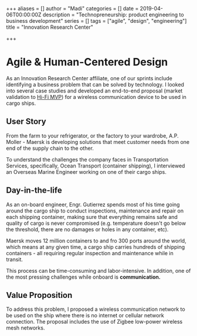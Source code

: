 +++
aliases = []
author = "Madi"
categories = []
date = 2019-04-06T00:00:00Z
description = "Technopreneurship: product engineering to business development"
series = []
tags = ["agile", "design", "engineering"]
title = "Innovation Research Center"

+++
# Agile & Human-Centered Design

As an Innovation Research Center affiliate, one of our sprints include identifying a business problem that can be solved by technology.  I looked into several case studies and developed an end-to-end proposal (market validation to [Hi-Fi MVP](https://www.seedrs.com/academy/discover-the-4-types-of-minimum-viable-product/ "Hi-Fi")) for a wireless communication device to be used in cargo ships. 

## User Story

From the farm to your refrigerator, or the factory to your wardrobe, A.P. Moller - Maersk is developing solutions that meet customer needs from one end of the supply chain to the other. 

To understand the challenges the company faces in Transportation Services, specifically, Ocean Transport (container shipping), I interviewed an Overseas Marine Engineer working on one of their cargo ships. 

## Day-in-the-life

As an on-board engineer, Engr. Gutierrez spends most of his time going around the cargo ship to conduct inspections, maintenance and repair on each shipping container, making sure that everything remains safe and quality of cargo is never compromised (e.g. temperature doesn't go below the threshold, there are no damages or holes in any container, etc).

Maersk moves 12 million containers to and fro 300 ports around the world, which means at any given time, a cargo ship carries hundreds of shipping containers - all requiring regular inspection and maintenance while in transit.

This process can be time-consuming and labor-intensive. In addition, one of the most pressing challenges while onboard is **communication.**

## Value Proposition

To address this problem, I proposed a wireless communication network to be used on the ship where there is no internet or cellular network connection. The proposal includes the use of Zigbee low-power wireless mesh networks.